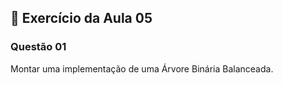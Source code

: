 ## 📝 Exercício da Aula 05

### Questão 01 

Montar uma implementação de uma Árvore Binária Balanceada.
